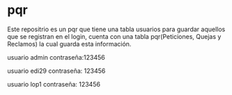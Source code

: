 # pqr

Este repositrio es un pqr que tiene una tabla usuarios para guardar aquellos que se registran en el login,
cuenta con una tabla pqr(Peticiones, Quejas y Reclamos) la cual guarda esta información.

usuario admin
contraseña:123456

usuario edi29
contraseña: 123456

usuario lop1
contraseña: 123456
